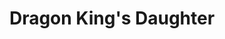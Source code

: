 ---
layout: place
title: "Dragon King's Daughter"
permalink: /indiana/new-albany/dragon-king-s-daughter.html
stateAbbr: IN
stateName: Indiana
cityName: New Albany
seo:
  name: "Dragon King's Daughter"
  type: Restaurant
  links: null
description: "Dragon King's Daughter serves delicious sushi in New Albany, Indiana. Try fresh Japanese dishes for a great dining experience. "
place_id: ChIJP1QcJ1lsaYgR0LALJNQFowY
photos:
  - name: >-
      places/ChIJP1QcJ1lsaYgR0LALJNQFowY/photos/AeeoHcIq-cuf1BeQaqQaI--7AFi1zvylz_IVWMUnLorZWscTGeYwfcVhnQiuOUvuEtQwvybly-LZmmI3XrMvsgN3XSCTX5ub-o6XyfqBeYuEG6zR8Goxgstl7shq8fLQtKJGOCRHDJHLt3PMJGaNjyU8ZjOwxt65s8hYrUC3MrIsPHZDzAYEwrjEcXGC_kHN_OX8rMdsEDmK5SETYmmnV77Q-3fliYPiDwoYNUaPz20jLCrNUPgaKP-Dj2E77SbCTbwgRAlYau4lI0ssYC_CEEThXJe2fFpxmCdpLdfefYqknbRjVW888cRDTwIyWCle08DwEkG9130ynMofKzpAYTwsGLVpmbVCK0GYhlJe_S3MbX-Swc30_MQUs-trmM8OH1Gb_OZXLbKXFQIG3Fe0ZAhYmJEnnpEUP4oWXRvA7i11v5QCWg
    widthPx: 2000
    heightPx: 3200
    authorAttributions:
      - displayName: cry boutit
        uri: https://maps.google.com/maps/contrib/102293825501538046677
        photoUri: >-
          https://lh3.googleusercontent.com/a-/ALV-UjUXaxvnDYNjqw1y_RZH9BWmbzR0XsgEBKze_FRtmwitPbyCsLOi=s100-p-k-no-mo
    flagContentUri: >-
      https://www.google.com/local/imagery/report/?cb_client=maps_api_places.places_api&image_key=!1e10!2sCIHM0ogKEICAgIDX57TQEQ&hl=en-US
    googleMapsUri: >-
      https://www.google.com/maps/place//data=!3m4!1e2!3m2!1sCIHM0ogKEICAgIDX57TQEQ!2e10!4m2!3m1!1s0x88696c59271c543f:0x6a305d4240bb0d0
  - name: >-
      places/ChIJP1QcJ1lsaYgR0LALJNQFowY/photos/AeeoHcJRijgwk0Xyx6-aLKO6ZPkdcYmxOjVY8KX_RTFeV_CXA-7q1FdH_U76IVA-Q1aUSTcz4S0V_gY9mDm1iSz8ztZdB2dSi85VPclE4MeGmtLOjNwFRLfDDWbKlEHjcdnMZ2kPi4rZhYW3K1sropNdu8J8AeH0j7bOLolf6_tsAh1dsP01StPVCP7Ic5DmOjraz6eGPW2vATUk_dTjqPsqqOe2TXb0Udvm7pQLK7goMWKJ7xmvXf2cKhj5rSawH7aNLz-nTHk8SGViPvrI19cBGWKoWLwE3rpYa2vZ33HHYZs-ZfJo72uk8B0FkEvSSnvEfvK-sWfdnO3_6QApZRvlBfGGMATaxRGczAuExkQaQFyKHaEPPeyke3QOrBQ_RJRpeaqdVg16pRhC9ulTzsnVjmec_f-p39PpJUDdPEV9nRHU3Q
    widthPx: 4032
    heightPx: 3024
    authorAttributions:
      - displayName: George Nunez
        uri: https://maps.google.com/maps/contrib/117814589584930584801
        photoUri: >-
          https://lh3.googleusercontent.com/a-/ALV-UjUHjaoCMTRb_4jFdQC9gEWaaA2TqYAVnLdt_B9plFiK9EXqfrBX=s100-p-k-no-mo
    flagContentUri: >-
      https://www.google.com/local/imagery/report/?cb_client=maps_api_places.places_api&image_key=!1e10!2sCIHM0ogKEICAgICR-OmNdA&hl=en-US
    googleMapsUri: >-
      https://www.google.com/maps/place//data=!3m4!1e2!3m2!1sCIHM0ogKEICAgICR-OmNdA!2e10!4m2!3m1!1s0x88696c59271c543f:0x6a305d4240bb0d0
  - name: >-
      places/ChIJP1QcJ1lsaYgR0LALJNQFowY/photos/AeeoHcJ9OlJnFnokjo2wtO7-quSwEzV_7gMUW2aOz_yBeUTZLJzrqdg2eybpC9PG-MlUGWIx6wmUNW0PLWCGEc9i0W9zFmJGk7adTkV-tnGAnDTf6yNgGKEadkx00VlXeaf_wlI8kgT0QxWhOTSiqSa7yFdnmBrjkLUAVYZ5u142RrsoIAbpBp19vvkZtbHel326CrMl3lFbW6_jGvDWEg0xJfwUl027ACp-5zoio75auQhiRZh02UMU5uET4q2VTzlBAItJgwzsH5DcKwtrP-LLaucatWaHjmZqagK8-WtQrJv-Nlnc4H9PACbiUlha6hlRK7Hw9McyVzKWjGMvagMgEqPAVobJUKxH6CFFHAuYssQc9xb0huLkfhKwFe484oVu0cwLlyewx6t_YphgaMmNxIyNamC3hdBKy4OzS9mYQRmXfg
    widthPx: 4000
    heightPx: 3000
    authorAttributions:
      - displayName: Tony Sheppard
        uri: https://maps.google.com/maps/contrib/104719481990061600406
        photoUri: >-
          https://lh3.googleusercontent.com/a-/ALV-UjVIiVJPs7pituCzZIO2ilU578LgghyjWV_QtHnVmdJMwRR2zDjg=s100-p-k-no-mo
    flagContentUri: >-
      https://www.google.com/local/imagery/report/?cb_client=maps_api_places.places_api&image_key=!1e10!2sCIHM0ogKEICAgMCwxZH5cA&hl=en-US
    googleMapsUri: >-
      https://www.google.com/maps/place//data=!3m4!1e2!3m2!1sCIHM0ogKEICAgMCwxZH5cA!2e10!4m2!3m1!1s0x88696c59271c543f:0x6a305d4240bb0d0
  - name: >-
      places/ChIJP1QcJ1lsaYgR0LALJNQFowY/photos/AeeoHcIC89lIj0IjZsQkty27gJyMpZmu4sb6JYcIgPEx4MnYimix3VUkFBfik8EeNjDo3-cPKIDBkEjOGblnN6rmrIkEQdzw-0wC9HiQaeskg00pBWwYUwNARAlRFl47PSssVQD0hHdAfFIgpSWB27_PK7sDMBzb6Y8ivEvUfhCITEVxfvPFE6LEQBNzkw9JUv63_ZFYSCJCaId3fNRbexQd0uuTos98STuQDQELDdDeWPHHIzY9_1HecFBdHxpzlDoyQwqGnq3qc2kwAQjHRLy8qwT8clP2BjHAzyffP1s7q4mklarffsLP6imKibqzkAv9k8UplLbwDCZiDafy0G0XJe_gyRqqDsVHxI5W65NQzgvypxTVgRqOARhIUTxjA4-DjYyH_8wve2hqtaQy3eVo-bToUo5rmXbbEDe5XBw80Y6yXQ
    widthPx: 4080
    heightPx: 3072
    authorAttributions:
      - displayName: Joe
        uri: https://maps.google.com/maps/contrib/111749440749318870942
        photoUri: >-
          https://lh3.googleusercontent.com/a-/ALV-UjX2tA6L4Za0WP_sXRVfFxi9zPRYsieqFPvHeVegVUwklJ85a7Y=s100-p-k-no-mo
    flagContentUri: >-
      https://www.google.com/local/imagery/report/?cb_client=maps_api_places.places_api&image_key=!1e10!2sCIHM0ogKEICAgICHjOWZRg&hl=en-US
    googleMapsUri: >-
      https://www.google.com/maps/place//data=!3m4!1e2!3m2!1sCIHM0ogKEICAgICHjOWZRg!2e10!4m2!3m1!1s0x88696c59271c543f:0x6a305d4240bb0d0
  - name: >-
      places/ChIJP1QcJ1lsaYgR0LALJNQFowY/photos/AeeoHcK9wwPIy_P9R0lW2MIpdXZUX-Ie_h-F4eQlb7PL7qaTP7FhOSLHi3Q51I28oqpzlTV5mn659_pW-hHihpPLn2VIiOgxJqTdjybl32prRIqU_xsEcYneYkf7GGic6pZFyLLP41cIXjATqanbsCn3SOG1mk3kX6ZYJX7PLd68GmIvptW-P5kdYd--gOcMCdnGMRBdr7EQyDMuIyr22dhODMM3Z660bI3vnVwcvKXCJPTurDMlXnY9GOUFZ3xDK_bwoknFg2VsUxeXZUV46XKOJYHxUFlkZlMMtmVPBRxILy4jIOozT3a1IMlwu3IDIydWK_KKa2ZVtBSozHFUX_IBgTtqPJRmNtBEUol-MIZkMrLVlPLKs7YSOobs5QN7hF5RXIk7_0J8VVwdV_Rv-v75SSXGwFVXDMy1ivAL7l04bbx6bls
    widthPx: 3000
    heightPx: 4000
    authorAttributions:
      - displayName: Courtney Shewmaker
        uri: https://maps.google.com/maps/contrib/110369787189221606658
        photoUri: >-
          https://lh3.googleusercontent.com/a-/ALV-UjUDBq5t9-KhDHpC0tm2pVmWVK9_q0e4M5PygYdXugJnmgSR117DnQ=s100-p-k-no-mo
    flagContentUri: >-
      https://www.google.com/local/imagery/report/?cb_client=maps_api_places.places_api&image_key=!1e10!2sCIHM0ogKEICAgICZlP3P3wE&hl=en-US
    googleMapsUri: >-
      https://www.google.com/maps/place//data=!3m4!1e2!3m2!1sCIHM0ogKEICAgICZlP3P3wE!2e10!4m2!3m1!1s0x88696c59271c543f:0x6a305d4240bb0d0
  - name: >-
      places/ChIJP1QcJ1lsaYgR0LALJNQFowY/photos/AeeoHcJVgj_uNzXcwrZnJvz-m12CqtW79Gw9CceVDl4enOkWUgD6hXzcIh-DFC7SANWME3Y2cnRK_1gQDNCC4dwDF8Nf7-cuVdOgjHekG8D0tMuZqsAm8s4yedh1j9b_q7BrgP0efsOmtcfZcPB3ob9fQ5kMvUrWibPeB2WNbV6BSNJ2IYyzcZawKMvqe-8WImMXVx27Bim-bUVP7pB3qAZkT1OoiEgO9wrrM3ygMJ6JvhsksCW-oLf-VQ1BTqoFM-dRpyQtnaq093aLeypQGtOrjHtqkoGZ8J2R4lWbVtYD4odNmJXg5F_Crb9Sj-2ijRV771j8FF3h0RK6A-k-cK9pFNNV1RN8iYeehcVCuCAyHRtDaWPP3PTZvUeJA1V6DZzaq-ZriLWkkmAv0qIBKAPU-qjc3bvWoxOa7HVdPiq4dECK5GQI
    widthPx: 4080
    heightPx: 3072
    authorAttributions:
      - displayName: Jared Bruno
        uri: https://maps.google.com/maps/contrib/102380782778352322710
        photoUri: >-
          https://lh3.googleusercontent.com/a-/ALV-UjWtouB-y87g0spxUxRquwJippZWaE12nMgfUJRxZ6qzv993ytFz=s100-p-k-no-mo
    flagContentUri: >-
      https://www.google.com/local/imagery/report/?cb_client=maps_api_places.places_api&image_key=!1e10!2sCIHM0ogKEICAgICvqNWpggE&hl=en-US
    googleMapsUri: >-
      https://www.google.com/maps/place//data=!3m4!1e2!3m2!1sCIHM0ogKEICAgICvqNWpggE!2e10!4m2!3m1!1s0x88696c59271c543f:0x6a305d4240bb0d0
  - name: >-
      places/ChIJP1QcJ1lsaYgR0LALJNQFowY/photos/AeeoHcKJqeySFmU11uyXfwBE2TxruLupMqYATfUYbPdAor1Cpznok5l0kGQYk0mXOj0M5LzrdvkXB-xUa1PQs6-h2Y51qPg4cvc7fBGwoLldzzkZsgN3BN9sdrpcfh6YG6fMKb_CduaeKijkLdR2U2Yon8vzVoIq9Bk8gsYCVGpVxslpNTRZ6rkv332TE1epO1BgfvVWKEqrwKpxRrTfMO_VaaulPzM2_GbeVTvJBa5txOtSJy0IiXXYliybFvssKNb0q2eXFH15UslRfeXOTn9xVBPX1aD61WqSoxxxZ4OkjNFuPbt8WWrV9gi1iEh8C-mRdfGkWgJ_tuZHsEGvzPXfCJxTZXkY2pgbnV9EepO0AMt6iuP0dB4DBW-lSvpRJeBC0VbxZ21dOxfaC35XRiBd0O_dWLNci1R6zTVUQSW7guwVhZ6K
    widthPx: 4032
    heightPx: 3024
    authorAttributions:
      - displayName: Mick Place
        uri: https://maps.google.com/maps/contrib/109878997185203986859
        photoUri: >-
          https://lh3.googleusercontent.com/a-/ALV-UjUFgmxDpq4p85fcLtxvWgJqn5G-DkavYBqLoBsCaT3GSWjs9Lk=s100-p-k-no-mo
    flagContentUri: >-
      https://www.google.com/local/imagery/report/?cb_client=maps_api_places.places_api&image_key=!1e10!2sCIHM0ogKEICAgIDzgvbtzgE&hl=en-US
    googleMapsUri: >-
      https://www.google.com/maps/place//data=!3m4!1e2!3m2!1sCIHM0ogKEICAgIDzgvbtzgE!2e10!4m2!3m1!1s0x88696c59271c543f:0x6a305d4240bb0d0
  - name: >-
      places/ChIJP1QcJ1lsaYgR0LALJNQFowY/photos/AeeoHcKrN0SD1zyiDc6SPXd8TI93n_40C3N8GLpevTPUDkekjv0_-f69AyeMeguAvu9Mk84upYIq3FvJfFWUe0BtD0tAuY9HoN6GoKmy2mlgkT0K61WcUHFTJdo6MflQaZVByrUd6-AI7AHODMWJvlm689i76iDATiKVDkhjGQiMEth31zne1bBFEmWZan6Zwou4TD_1-8TrnuoQV463yPEoAW4S-q7vES21-iEUcY1G4nrUcelsbdUHSEhholFJvseuMwJ9tL-dH5y5I_JpSWDBEUbufLz9UUpolJ7oSDVbr8on7v5J1tLz2mGiKOBgj49S7jI3-oVuX5EBi1g_lXpEW-zpjkbi-cPJK7la2QLCudnAL_c5uh2eDBUFjuq8_lZ-tiiH7IDNLQli5iR8bF2C3oGSILgJRYLJ46fZGyu_1AnQims
    widthPx: 3072
    heightPx: 2378
    authorAttributions:
      - displayName: Jared Bruno
        uri: https://maps.google.com/maps/contrib/102380782778352322710
        photoUri: >-
          https://lh3.googleusercontent.com/a-/ALV-UjWtouB-y87g0spxUxRquwJippZWaE12nMgfUJRxZ6qzv993ytFz=s100-p-k-no-mo
    flagContentUri: >-
      https://www.google.com/local/imagery/report/?cb_client=maps_api_places.places_api&image_key=!1e10!2sCIHM0ogKEICAgIDTxurWsQE&hl=en-US
    googleMapsUri: >-
      https://www.google.com/maps/place//data=!3m4!1e2!3m2!1sCIHM0ogKEICAgIDTxurWsQE!2e10!4m2!3m1!1s0x88696c59271c543f:0x6a305d4240bb0d0
  - name: >-
      places/ChIJP1QcJ1lsaYgR0LALJNQFowY/photos/AeeoHcLBCndtZSMoNZv2W-hGfBbuKFkgYtksGlbGWBEUXH4qCn8ieLm7CkwsdYewJq71Nlk-HsUfSvC3zmtD2BnK05T8w_aIjAvmFSc_m9_HWQpBqlTjzCaPrqD1BqIpaOl8N2o922vhM1Lv8z2NyLlsQLxtOU4jQMnCePJjeqcNJ6zrqpT8tqqgVUkt-pYzjdXsSC7cmUEjD89O-wVikaq7Vvk3paIrujaiiiYYPSo_ULXnmHDTDP88I59KC3WK4vk-cLWLGqK2e_H6ls0JeJpY5RS-2CzgPBsxMJMSOh9bAIXzncomXHYOLqitlmPO1V9jcqsZLJpDXnbUf1XDaM-4sYmC6PvZgKIW42TRQtXY9grAKNcsf3SWtCanxd9NzI4NvTnj41NWJfmftP26eUfLIjkLAUldFsSgK45ageSxRjc
    widthPx: 2947
    heightPx: 2770
    authorAttributions:
      - displayName: Teshea Barbee
        uri: https://maps.google.com/maps/contrib/117744643839613599637
        photoUri: >-
          https://lh3.googleusercontent.com/a-/ALV-UjVZopRXiToaWk1bQLiPgMmgCqPZdvkhk_ZD-a03xWCdQJWHtcowFQ=s100-p-k-no-mo
    flagContentUri: >-
      https://www.google.com/local/imagery/report/?cb_client=maps_api_places.places_api&image_key=!1e10!2sCIHM0ogKEICAgMDApLr0Mw&hl=en-US
    googleMapsUri: >-
      https://www.google.com/maps/place//data=!3m4!1e2!3m2!1sCIHM0ogKEICAgMDApLr0Mw!2e10!4m2!3m1!1s0x88696c59271c543f:0x6a305d4240bb0d0
  - name: >-
      places/ChIJP1QcJ1lsaYgR0LALJNQFowY/photos/AeeoHcJgW8IH50Q4zmuEti_2evLU6S7TRUy32_z46bCfoJ1w6QxNMG_OxamT1-AOtgWwj5DqoGP4BIynGIJrkFsi_M5J1I1sCYlxUQmzrNeXFubERESYEMciJmaGCal4EyXqeZ9i8F04Rsw7GIoZci2xkpndc6zXF6CHcsdGVeO0LaUCJXPRAqBd5G82t_P49n11Z9EOzdY06dgQebAhebqcXfJkTO1XD7t3_Ea4GcyG-ni_3jzEDrVzIGsoURV7gGwKPeqVerugTzz5E7XobZFTrJidLeJIoXvaWG94KDOAp1edrCcv49vydu8Uyj_1je_DtLPXOV-5HB212vNa3yZv5dsxzhwmSsYV7Ls69Ban7_1KiKJ047da_QQ88LzVPbQBwvlD8RlUszx6wvwy4gtQnqIXHq4RY7IxQJer75nRifpYx6ft
    widthPx: 3000
    heightPx: 4000
    authorAttributions:
      - displayName: EZWynn
        uri: https://maps.google.com/maps/contrib/112455483992130310513
        photoUri: >-
          https://lh3.googleusercontent.com/a-/ALV-UjXyaKx2G0FGe_y1dodapZXrA-uHxrZAAqNrBU2j9gGt_EfIn04=s100-p-k-no-mo
    flagContentUri: >-
      https://www.google.com/local/imagery/report/?cb_client=maps_api_places.places_api&image_key=!1e10!2sCIHM0ogKEICAgIDrh8qR4AE&hl=en-US
    googleMapsUri: >-
      https://www.google.com/maps/place//data=!3m4!1e2!3m2!1sCIHM0ogKEICAgIDrh8qR4AE!2e10!4m2!3m1!1s0x88696c59271c543f:0x6a305d4240bb0d0
address: 129 W Market St, New Albany, IN 47150, USA
street: 129 W Market St
city: New Albany
state: IN
zip: '47150'
country: USA
neighborhood: New Albany Downtown Historic District
latitude: '38.283928'
longitude: '-85.824678'
accessibility_options:
  wheelchairAccessibleParking: true
  wheelchairAccessibleEntrance: true
  wheelchairAccessibleRestroom: true
  wheelchairAccessibleSeating: true
business_status: OPERATIONAL
name: Dragon King's Daughter
google_maps_links:
  directionsUri: >-
    https://www.google.com/maps/dir//''/data=!4m7!4m6!1m1!4e2!1m2!1m1!1s0x88696c59271c543f:0x6a305d4240bb0d0!3e0
  placeUri: https://maps.google.com/?cid=478232394127356112
  writeAReviewUri: >-
    https://www.google.com/maps/place//data=!4m3!3m2!1s0x88696c59271c543f:0x6a305d4240bb0d0!12e1
  reviewsUri: >-
    https://www.google.com/maps/place//data=!4m4!3m3!1s0x88696c59271c543f:0x6a305d4240bb0d0!9m1!1b1
  photosUri: >-
    https://www.google.com/maps/place//data=!4m3!3m2!1s0x88696c59271c543f:0x6a305d4240bb0d0!10e5
primary_type: Asian Restaurant
opening_hours:
  regular: null
  current: null
secondary_opening_hours:
  regular:
    weekdayDescriptions: null
    type: null
  current:
    weekdayDescriptions: null
    type: null
phone: null
price_level: null
price_range: null
rating: null
rating_count: 0
website: null
reviews: null
parking_options: null
payment_options: null
allow_dogs: null
curbside_pickup: null
delivery: null
dine_in: null
good_for_children: null
good_for_groups: null
good_for_sports: null
live_music: null
menu_for_children: null
outdoor_seating: null
reservable: null
restroom: null
serves_beer: null
serves_breakfast: null
serves_brunch: null
serves_cocktails: null
serves_coffee: null
serves_dinner: null
serves_dessert: null
serves_lunch: null
serves_vegetarian_food: null
serves_wine: null
takeout: null
summary: null

---